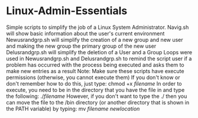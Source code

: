 # Linux-Admin-Essentials
Simple scripts to simplify the job of a Linux System Administrator.
Navig.sh will show basic information about the user's current environment
Newusrandgrp.sh will simplify the creation of a new group and new user and making the new group the primary group of the new user
Delusrandgrp.sh will simplify the deletion of a User and a Group
Loops were used in Newusrandgrp.sh and Delusrandgrp.sh to remind the script user if a problem has occurred with the process being executed and asks them to make new entries as a result
Note: Make sure these scripts have execute permissions (otherwise, you cannot execute them)
If you don't know or don't remember how to do this, just type: chmod +x *filename*
In order to execute, you need to be in the directory that you have the file in and type the following: ./*filename*
However, if you don't want to type the ./ then you can move the file to the /bin directory (or another directory that is shown in the PATH variable) by typing: mv *filename* *newlocation*
